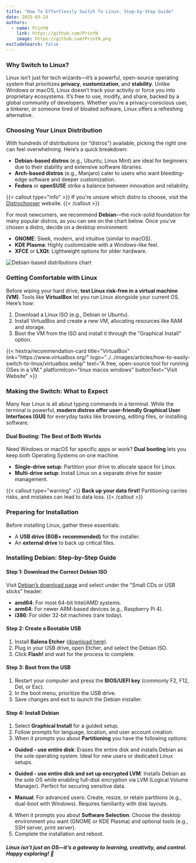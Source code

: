 ```yaml
---
title: "How To Effortlessly Switch To Linux: Step-by-Step Guide"
date: 2025-03-24
authors:
  - name: PrintN
    link: https://github.com/PrintN
    image: https://github.com/PrintN.png
excludeSearch: false
---
```

### Why Switch to Linux? 
Linux isn’t just for tech wizards—it’s a powerful, open-source operating system that prioritizes **privacy**, **customization**, and **stability**. Unlike Windows or macOS, Linux doesn’t track your activity or force you into proprietary ecosystems. It’s free to use, modify, and share, backed by a global community of developers. Whether you’re a privacy-conscious user, a tinkerer, or someone tired of bloated software, Linux offers a refreshing alternative.

### Choosing Your Linux Distribution
With hundreds of distributions (or “distros”) available, picking the right one can feel overwhelming. Here’s a quick breakdown:
- **Debian-based distros** (e.g., Ubuntu, Linux Mint) are ideal for beginners due to their stability and extensive software libraries.
- **Arch-based distros** (e.g., Manjaro) cater to users who want bleeding-edge software and deeper customization.
- **Fedora** or **openSUSE** strike a balance between innovation and reliability.

{{< callout type="info" >}}
  If you're unsure which distro to choose, visit the [Distrochooser](https://distrochooser.de/) website.
{{< /callout >}}

For most newcomers, we recommend **Debian**—the rock-solid foundation for many popular distros, as you can see on the chart below. Once you’ve chosen a distro, decide on a desktop environment:
- **GNOME**: Sleek, modern, and intuitive (similar to macOS).
- **KDE Plasma**: Highly customizable with a Windows-like feel.
- **XFCE** or **LXQt**: Lightweight options for older hardware.

![Debian-based distributions chart](../../images/articles/how-to-easily-switch-to-linux/distro-chart.webp)

### Getting Comfortable with Linux
Before wiping your hard drive, **test Linux risk-free in a virtual machine (VM)**. Tools like **VirtualBox** let you run Linux alongside your current OS. Here’s how:
1. Download a Linux ISO (e.g., Debian or Ubuntu).
2. Install VirtualBox and create a new VM, allocating resources like RAM and storage.
3. Boot the VM from the ISO and install it through the "Graphical Install" option.

<div class="recommendations">
  <div class="grid">
    {{< hextra/recommendation-card title="VirtualBox" link="https://www.virtualbox.org/" logo="../../images/articles/how-to-easily-switch-to-linux/virtualbox.webp" text="A free, open-source tool for running OSes in a VM." platformIcon="linux macos windows" buttonText="Visit Website" >}}
  </div>
</div>

### Making the Switch: What to Expect
Many fear Linux is all about typing commands in a terminal. While the terminal is powerful, **modern distros offer user-friendly Graphical User Interfaces (GUI)** for everyday tasks like browsing, editing files, or installing software.

#### Dual Booting: The Best of Both Worlds
Need Windows or macOS for specific apps or work? **Dual booting** lets you keep both Operating Systems on one machine.
- **Single-drive setup**: Partition your drive to allocate space for Linux.
- **Multi-drive setup**: Install Linux on a separate drive for easier management.

{{< callout type="warning" >}}
  **Back up your data first!** Partitioning carries risks, and mistakes can lead to data loss.
{{< /callout >}}

### Preparing for Installation
Before installing Linux, gather these essentials:
- A **USB drive (8GB+ recommended)** for the installer.
- An **external drive** to back up critical files.

### Installing Debian: Step-by-Step Guide

#### Step 1: Download the Correct Debian ISO
Visit [Debian’s download page](https://www.debian.org/distrib/netinst) and select under the "Small CDs or USB sticks" header:
- **amd64**: For most 64-bit Intel/AMD systems.
- **arm64**: For newer ARM-based devices (e.g., Raspberry Pi 4).
- **i386**: For older 32-bit machines (rare today).

#### Step 2: Create a Bootable USB
1. Install **Balena Etcher** ([download here](https://etcher.balena.io)).
2. Plug in your USB drive, open Etcher, and select the Debian ISO.
3. Click **Flash!** and wait for the process to complete.

#### Step 3: Boot from the USB
1. Restart your computer and press the **BIOS/UEFI key** (commonly F2, F12, Del, or Esc).
2. In the boot menu, prioritize the USB drive.
3. Save changes and exit to launch the Debian installer.

#### Step 4: Install Debian
1. Select **Graphical Install** for a guided setup.
2. Follow prompts for language, location, and user account creation.
3. When it prompts you about **Partitioning** you have the following options:
- **Guided - use entire disk**:
  Erases the entire disk and installs Debian as the sole operating system. Ideal for new users or dedicated Linux setups.

- **Guided - use entire disk and set up encrypted LVM**:
  Installs Debian as the sole OS while enabling full-disk encryption via LVM (Logical Volume Manager). Perfect for securing sensitive data.

- **Manual**:
  For advanced users: Create, resize, or retain partitions (e.g., dual-boot with Windows). Requires familiarity with disk layouts.
4. When it prompts you about **Software Selection**: Choose the desktop environment you want (GNOME or KDE Plasma) and optional tools (e.g., SSH server, print server).
5. Complete the installation and reboot.

##### Linux isn’t just an OS—it’s a gateway to learning, creativity, and control. Happy exploring! 🐧